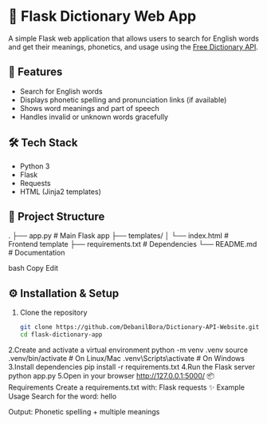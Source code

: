 # 📖 Flask Dictionary Web App

A simple Flask web application that allows users to search for English words and get their meanings, phonetics, and usage using the [Free Dictionary API](https://dictionaryapi.dev/).

## 🚀 Features
- Search for English words
- Displays phonetic spelling and pronunciation links (if available)
- Shows word meanings and part of speech
- Handles invalid or unknown words gracefully

## 🛠️ Tech Stack
- Python 3
- Flask
- Requests
- HTML (Jinja2 templates)

## 📂 Project Structure
.
├── app.py # Main Flask app
├── templates/
│ └── index.html # Frontend template
├── requirements.txt # Dependencies
└── README.md # Documentation

bash
Copy
Edit

## ⚙️ Installation & Setup

1. Clone the repository
   ```bash
   git clone https://github.com/DebanilBora/Dictionary-API-Website.git
   cd flask-dictionary-app
2.Create and activate a virtual environment
  python -m venv .venv
  source .venv/bin/activate   # On Linux/Mac
  .venv\Scripts\activate      # On Windows
3.Install dependencies
  pip install -r requirements.txt
4.Run the Flask server
  python app.py
5.Open in your browser
  http://127.0.0.1:5000/
  📦 Requirements
Create a requirements.txt with:
  Flask
  requests
✨ Example Usage
Search for the word: hello

Output: Phonetic spelling + multiple meanings
